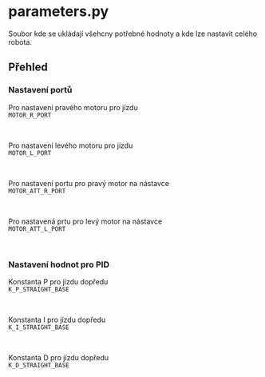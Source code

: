 # parameters.py
Soubor kde se ukládají všehcny potřebné hodnoty a kde lze nastavit celého robota.

## Přehled

### Nastavení portů

Pro nastavení pravého motoru pro jízdu<br>
`MOTOR_R_PORT`<br>

<br>

Pro nastavení levého motoru pro jízdu<br>
`MOTOR_L_PORT`<br>

<br>

Pro nastavení portu pro pravý motor na nástavce<br>
`MOTOR_ATT_R_PORT`<br>

<br>

Pro nastavená prtu pro levý motor na nástavce<br>
`MOTOR_ATT_L_PORT`<br>

<br>

### Nastavení hodnot pro PID

Konstanta P pro jízdu dopředu<br>
`K_P_STRAIGHT_BASE`<br>

<br>

Konstanta I pro jízdu dopředu<br>
`K_I_STRAIGHT_BASE`<br>

<br>

Konstanta D pro jízdu dopředu<br>
`K_D_STRAIGHT_BASE`<br>

<br>
